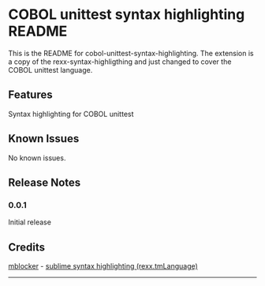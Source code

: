 # COBOL unittest syntax highlighting README

This is the README for cobol-unittest-syntax-highlighting.
The extension is a copy of the rexx-syntax-highligthing and just changed to cover the COBOL unittest language.

## Features

Syntax highlighting for COBOL unittest

## Known Issues

No known issues.

## Release Notes

### 0.0.1

Initial release

## Credits

[mblocker](https://github.com/mblocker) - [sublime syntax highlighting (rexx.tmLanguage)](https://github.com/mblocker/rexx-sublime) 


-----------------------------------------------------------------------------------------------------------
